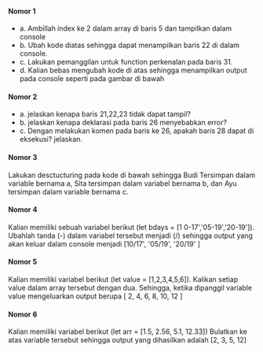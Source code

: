 #### Nomor 1
* a. Ambillah index ke 2 dalam array di baris 5 dan tampilkan dalam console 
* b. Ubah kode diatas sehingga dapat menampilkan baris 22 di dalam console. 
* c. Lakukan pemanggilan untuk function perkenalan pada baris 31. 
* d. Kalian bebas mengubah kode di atas sehingga menampilkan output pada console seperti pada gambar di bawah 

#### Nomor 2
* a. jelaskan kenapa baris 21,22,23 tidak dapat tampil?
* b. jelaskan kenapa deklarasi pada baris 26 menyebabkan error?
* c. Dengan melakukan komen pada baris ke 26, apakah baris 28 dapat di eksekusi? jelaskan.

#### Nomor 3
Lakukan desctucturing pada kode di bawah sehingga Budi Tersimpan dalam variable bernama a, Sita tersimpan dalam variabel bernama b, dan Ayu tersimpan dalam variable bernama c.

#### Nomor 4
Kalian memiliki sebuah variabel berikut (let bdays = [1 0-17','05-19','20-19']). Ubahlah tanda (-) dalam variabel tersebut menjadi (/) sehingga output yang akan keluar dalam console menjadi [10/17', '05/19', '20/19' ]

#### Nomor 5
Kalian memiliki variabel berikut (let value = [1,2,3,4,5,6]). Kalikan setiap value dalam array tersebut dengan dua. Sehingga, ketika dipanggil variable value mengeluarkan output berupa [ 2, 4, 6, 8, 10, 12 ]

#### Nomor 6
Kalian memiliki variabel berikut (let arr = [1.5, 2.56, 5.1, 12.33]) Bulatkan ke atas variable tersebut sehingga output yang dihasilkan adalah [2, 3, 5, 12] 